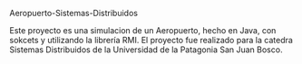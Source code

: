 Aeropuerto-Sistemas-Distribuidos

Este proyecto es una simulacion de un Aeropuerto, hecho en Java, con sokcets y utilizando la librería RMI.
El proyecto fue realizado para la catedra Sistemas Distribuidos de la Universidad de la Patagonia San Juan Bosco.
